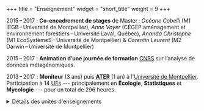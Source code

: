 +++
title = "Enseignement"
widget = "short_title"
weight = 9
+++


2015 – 2017 
: **Co-encadrement de stages** de Master : *Océane Cobelli* (M1 IEGB – Université de Montpellier), *Anne Voyer* (CÉGEP aménagement et environnement forestiers – Université Laval, Québec), *Ananda Christophe* (M1 EcoSystèmeS – Université de Montpellier) & *Corentin Leurent* (M2 Darwin – Université de Montpellier) 

2015 – 2017
: **Animation d’une journée de formation** [CNRS](http://cnrs.fr/) sur l’analyse de données métagénomiques. 



2013 – 2017
: **Moniteur** (3 ans) puis <abbr title="Attachés Temporaires d'Enseignement et de Recherche" lang="fr">**ATER**</abbr> (1 an) à l'[Université de Montpellier](http://www.umontpellier.fr/). Participation à 14 <abbr title="Unité d'enseignement" lang="fr">UEs</abbr> --- principalement en **Écologie**, **Statistiques** et **Mycologie** --- pour un total de 296 heures.

<details close id="detail_ens">
   <summary>Détails des unités d'enseignements</summary>

| Année     |Code UE  |Détails                                                 |Responsables |Niveau  |Heures |
|:--------:|---------|---------------------------------------------------------|-------------|--------|:-------|
| 2013-2014 | FMOB105 | TD Métacommunautés + Neutralité                    | F. Munoz    | M1     | 6     |
|  &#124; | FMOB317 | Semaine de terrain Écologie environnement sociétés | O. Thaller  | M2     | 20    |
|  &#124; | GMBE10E | CM + TD Diversité et biogéographie des écosystèmes | D. McKey    | M1     | 3     |
|  &#124; | GLBE203 | TD Génétique                                       | P. Labbé    | L1     | 16,5  |
|  &#124; | GLBE610 | TP Mycologie                                       | F. Richard  | L3     | 27    |
| 2014-2015 | FMOB105 | TP + TD Métacommunautés + neutralité               | F. Munoz    | M1     | 12    |
|  &#124; | GMBE10E | CM + TD Diversité et biogéographie des écosystèmes | D. McKey    | M1     | 3     |
|  &#124; | HLBE518 | CM + TD Interactions sols organismes               | T. Decaens  | L3     | 13    |
|  &#124; | HLBE510 | Projet tutoré                                      | V. Girard   | L3     | 12    |
|  &#124; | HLBE201 | TD Cycles de vie des organismes                    | P. Labbé    | L1     | 12    |
|  &#124; | HLBE603 | TP Spermaphytes : phylogénie et floristique        | J.F. Terral | L3     | 12    |
| 2015-2016 | HMBE3A2 | TD Analyse d'articles interactions plantes/animaux | R. Manlay   | M1     | 12    |
|  &#124; | HMBE105 | TP + TD Écologie des Populations, communautés      | S. Maurice  | M1     | 12    |
|  &#124; | HMBE108 | CM + TD Diversité et biogéographie des écosystèmes | D. McKey    | M1     | 12    |
|  &#124; | HLBE512 | TP Mycologie + Sortie Mycologie                    | F. Richard  | L3     | 12    |
| &#124;  | HMBE109 | Sortie Écologie et société                         | C. Petit    | M1     | 18    |
| 2016-2017 | HMBE101 | TD Bases en traitement de données biologiques      | B. Mérigot  | M1     | 25    |
| &#124;  | HMBE105 | TP + TD Écologie des Populations, communautés      | S. Maurice  | M1     | 9     |
| &#124;  | HMBE108 | CM + TD Diversité et biogéographie des écosystèmes | D. McKey    | M1     | 21,5  |
| &#124;  | HLBE101 | CM + TD Biologie Intégrative                       | J-H. Lignot | L1     | 16,5  |
| &#124;  | HMBE3A2 | TD analyse article interactions plantes/animaux    | R. Manlay   | M1     | 12    |
| &#124;  | HMBS123 | TD Biostatistique                                  | J. Claude   | M1     | 10    |
| Total     |         |                                                    |             |        | **296,5** |


 </table>
</details>
